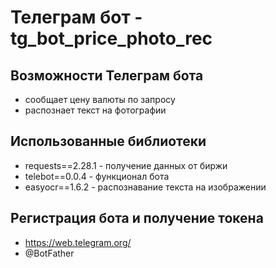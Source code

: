 # Телеграм бот - tg_bot_price_photo_rec

## Возможности Телеграм бота
<ul>
<li>сообщает цену валюты по запросу</li>
<li>распознает текст на фотографии</li>
</ul>

## Использованные библиотеки
<ul>
<li>requests==2.28.1 - получение данных от биржи</li>
<li>telebot==0.0.4 - функционал бота</li>
<li>easyocr==1.6.2 - распознавание текста на изображении</li>
</ul>

## Регистрация бота и получение токена
<ul>
<li><a href="https://web.telegram.org/">https://web.telegram.org/ </a></li>
<li>@BotFather</li>
</ul>

